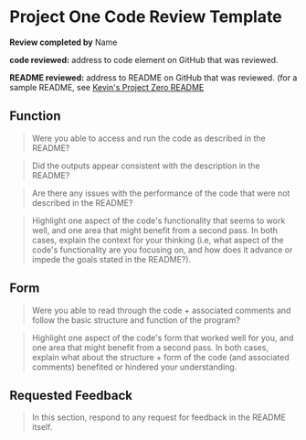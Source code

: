 Project One Code Review Template
=====================
**Review completed by** Name
 
**code reviewed:** address to code element on GitHub that was reviewed.

**README reviewed:** address to README on GitHub that was reviewed.
(for a sample README, see [Kevin's Project Zero README](https://github.com/PHYS486-S22/PHYS486-S22/tree/main/ProjectZero)
 
Function 
---------
>Were you able to access and run the code as described in the README? 

>Did the outputs appear consistent with the description in the README?  

>Are there any issues with the performance of the code that were not described in the README?

>Highlight one aspect of the code's functionality that seems to work well, and one area that might benefit from a second pass.  In both cases, explain the context for your thinking (i.e, what aspect of the code's functionality are you focusing on, and how does it advance or impede the goals stated in the README?). 


Form
---------
>Were you able to read through the code + associated comments and follow the basic structure and function of the program?  



>Highlight one aspect of the code's form that worked well for you, and one area that might benefit from a second pass.  In both cases, explain what about the structure + form of the code (and associated comments) benefited or hindered your understanding. 


Requested Feedback
---------
>In this section, respond to any request for feedback in the README itself.

